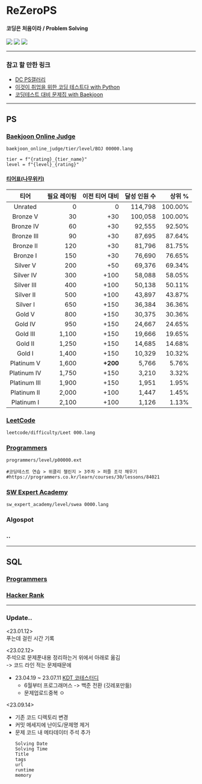 # ReZeroPS

#### 코딩은 처음이라 / Problem Solving

<img src="https://img.shields.io/badge/github-181717?style=flat&logo=github&logoColor=white"/> <img src="https://img.shields.io/badge/python-3776AB?style=flat&logo=python&logoColor=white"/> <img src="https://img.shields.io/badge/pycharm-000000?style=flat&logo=pycharm&logoColor=white"/>

***

### 참고 할 만한 링크
- [DC PS갤러리](https://gall.dcinside.com/mgallery/board/view/?id=ps&no=27&page=1)
- [이것이 취업을 위한 코딩 테스트다 with Python](https://github.com/ndb796/python-for-coding-test)
- [코딩테스트 대비 문제집 with Baekjoon](https://github.com/tony9402/baekjoon)

***

## PS

### [Baekjoon Online Judge](https://www.acmicpc.net/)

`baekjoon_online_judge/tier/level/BOJ 00000.lang`
```
tier = f"{rating}_{tier_name}"   
level = f"{level}_{rating}"
```

#### [티어표(나무위키)](https://namu.wiki/w/solved.ac#s-2.1)

|       티어        | 필요 레이팅 |    이전 티어 대비 |     달성 인원 수 |     상위 % |
|:---------------:|-------:|------------:|------------:|---------:|
|     Unrated     |      0 |           0 |     114,798 |  100.00% |
|    Bronze V     |     30 |         +30 |     100,058 |  100.00% |
|    Bronze IV    |     60 |         +30 |      92,555 |   92.50% |
|   Bronze III    |     90 |         +30 |      87,695 |   87.64% |
|    Bronze II    |    120 |         +30 |      81,796 |   81.75% |
|    Bronze I     |    150 |         +30 |      76,690 |   76.65% |
|    Silver V     |    200 |         +50 |      69,376 |   69.34% |
|    Silver IV    |    300 |        +100 |      58,088 |   58.05% |
|   Silver III    |    400 |        +100 |      50,138 |   50.11% |
|    Silver II    |    500 |        +100 |      43,897 |   43.87% |
|    Silver I     |    650 |        +150 |      36,384 |   36.36% |
|     Gold V      |    800 |        +150 |      30,375 |   30.36% |
|     Gold IV     |    950 |        +150 |      24,667 |   24.65% |
|    Gold III     |  1,100 |        +150 |      19,666 |   19.65% |
|     Gold II     |  1,250 |        +150 |      14,685 |   14.68% |
|     Gold I      |  1,400 |        +150 |      10,329 |   10.32% |
|   Platinum V    |  1,600 |    **+200** |       5,766 |    5.76% |
|   Platinum IV   |  1,750 |        +150 |       3,210 |    3.32% |
|  Platinum III   |  1,900 |        +150 |       1,951 |    1.95% |
|   Platinum II   |  2,000 |        +100 |       1,447 |    1.45% |
|   Platinum I    |  2,100 |        +100 |       1,126 |    1.13% |

### [LeetCode](https://leetcode.com/)
`leetcode/difficulty/Leet 000.lang`


### [Programmers](https://programmers.co.kr/)
`programmers/level/p00000.ext`

```
#코딩테스트 연습 > 위클리 챌린지 > 3주차 > 퍼즐 조각 채우기
#https://programmers.co.kr/learn/courses/30/lessons/84021
```

### [SW Expert Academy](https://swexpertacademy.com/)
`sw_expert_academy/level/swea 0000.lang`

### Algospot

### ..

***

## SQL

### [Programmers](https://programmers.co.kr/)

### [Hacker Rank]()

***

### Update..

<23.01.12>   
푸는데 걸린 시간 기록
 
<23.02.12>   
주석으로 문제푼내용 정리하는거 위에서 아래로 옮김   
-> 코드 라인 적는 문제때문에

- 23.04.19 ~ 23.07.11 [KDT 코테스터디](https://github.com/Hyuoo/DE_Coding_Study)
  - 6월부터 프로그래머스 -> 백준 전환 (깃레포만듦)
  - 문제업로드중복 ㅇ
  

<23.09.14>
- 기존 코드 디렉토리 변경
- 커밋 메세지에 난이도/문제명 제거
- 문제 코드 내 메타데이터 주석 추가
  ```
  Solving Date
  Solving Time
  Title
  tags
  url
  runtime
  memory
  ```